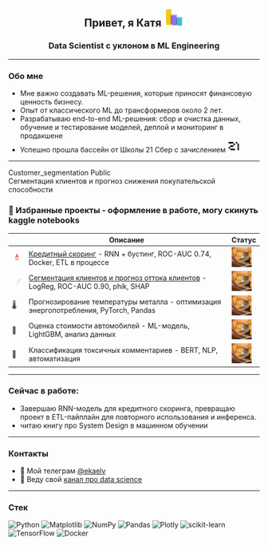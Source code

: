 <h2 align="center">Привет, я Катя</a> 
<img src="https://github.com/elvirova/elvirova/blob/main/raw/images/Reporting%20Social%20Media%20GIF%20by%20Agorapulse.gif" height="40"/></h1>
<h3 align="center"> Data Scientist с уклоном в ML Engineering </h3>

---


### Обо мне
- Мне важно создавать ML-решения, которые приносят финансовую ценность бизнесу.
- Опыт от классического ML до трансформеров около 2 лет.
- Разрабатываю end-to-end ML-решения: сбор и очистка данных, обучение и тестирование моделей, деплой и мониторинг в продакшене
- Успешно прошла бассейн от Школы 21 Сбер с зачислением <img src="https://github.com/elvirova/elvirova/blob/main/raw/images/medium_f3ccdd27d2000e3f9255a7e3e2c48800.jpg" height="25"/>
 
---

Customer_segmentation Public  
Сегментация клиентов и прогноз снижения покупательской способности

### 📂 Избранные проекты - оформление в работе, могу скинуть kaggle notebooks
|  | Описание | Статус |
|--|----------|--------|
| <img src="https://github.com/elvirova/elvirova/blob/main/raw/images/wwh5l7ed.png" width="30"> | [Кредитный скоринг](https://github.com/elvirova/credit_scoring) - RNN + бустинг, ROC-AUC 0.74, Docker, ETL в процессе | <img src="https://github.com/elvirova/elvirova/blob/main/raw/images/Cat%20Working%20GIF.gif" height="40"/> | 
| <img src="https://github.com/elvirova/elvirova/blob/main/raw/images/pie.gif" width="30"> | [Сегментация клиентов и прогноз оттока клиентов](https://github.com/elvirova/Customer_segmentation) - LogReg, ROC-AUC 0.90, phik, SHAP | <img src="https://github.com/elvirova/elvirova/blob/main/raw/images/Cat%20Working%20GIF.gif" height="40"/> |
| 🌡️ | Прогнозирование температуры металла - оптимизация энергопотребления, PyTorch, Pandas | <img src="https://github.com/elvirova/elvirova/blob/main/raw/images/Cat%20Working%20GIF.gif" height="40"/> | 
| 🚗 | Оценка стоимости автомобилей - ML-модель, LightGBM, анализ данных | <img src="https://github.com/elvirova/elvirova/blob/main/raw/images/Cat%20Working%20GIF.gif" height="40"/> | 
| 📝 | Классификация токсичных комментариев - BERT, NLP, автоматизация | <img src="https://github.com/elvirova/elvirova/blob/main/raw/images/Cat%20Working%20GIF.gif" height="40"/> |




---

### Сейчас в работе:
- Завершаю RNN-модель для кредитного скоринга, превращаю проект в ETL-пайплайн для повторного использования и инференса.
- читаю книгу про System Design в машинном обучении

---

### Контакты
- 💬 Мой телеграм [@ekaelv](https://t.me/@ekaelv)  
- 📠 Веду свой [канал про data science](https://t.me/elv_dc)

---

### Стек 
![Python](https://img.shields.io/badge/python-3670A0?style=for-the-badge&logo=python&logoColor=ffdd54) ![Matplotlib](https://img.shields.io/badge/Matplotlib-%23ffffff.svg?style=for-the-badge&logo=Matplotlib&logoColor=black) ![NumPy](https://img.shields.io/badge/numpy-%23013243.svg?style=for-the-badge&logo=numpy&logoColor=white) ![Pandas](https://img.shields.io/badge/pandas-%23150458.svg?style=for-the-badge&logo=pandas&logoColor=white) ![Plotly](https://img.shields.io/badge/Plotly-%233F4F75.svg?style=for-the-badge&logo=plotly&logoColor=white) ![scikit-learn](https://img.shields.io/badge/scikit--learn-%23F7931E.svg?style=for-the-badge&logo=scikit-learn&logoColor=white) ![TensorFlow](https://img.shields.io/badge/TensorFlow-%23FF6F00.svg?style=for-the-badge&logo=TensorFlow&logoColor=white)
![Docker](https://img.shields.io/badge/docker-%230db7ed.svg?style=for-the-badge&logo=docker&logoColor=white) 



